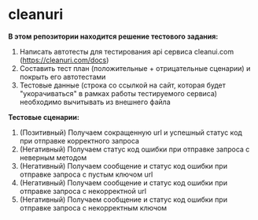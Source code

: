 # cleanuri
**В этом репозитории находится решение тестового задания:**

1. Написать автотесты для тестирования api сервиса cleanui.com (https://cleanuri.com/docs)
2. Составить тест план (положительные + отрицательные сценарии) и покрыть его автотестами
3. Тестовые данные (строка со ссылкой на сайт, которая будет "укорачиваться" в рамках работы тестируемого сервиса) необходимо вычитывать из внешнего файла

**Тестовые сценарии:**

1. (Позитивный) Получаем сокращенную url и успешный статус код при отправке корректного запроса
2. (Негативный) Получаем статус код ошибки при отправке запроса с неверным методом
3. (Негативный) Получаем сообщение и статус код ошибки при отправке запроса с пустым ключом url
4. (Негативный) Получаем сообщение и статус код ошибки при отправке запроса с некорректной url 
5. (Негативный) Получаем сообщение и статус код ошибки при отправке запроса с некорректным ключом

